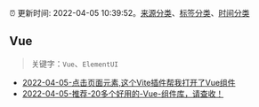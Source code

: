 :alarm_clock: 更新时间: 2022-04-05 10:39:52。[来源分类](../README.md)、[标签分类](../TAGS.md)、[时间分类](../TIMELINE.md)

## Vue


> 关键字：`Vue`、`ElementUI`



- [2022-04-05-点击页面元素,这个Vite插件帮我打开了Vue组件](https://toutiao.io/k/heoz7au) 
- [2022-04-05-推荐-20多个好用的-Vue-组件库，请查收！](https://toutiao.io/k/sskayyw) 